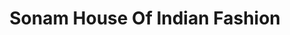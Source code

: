 ---
title: "Sonam House Of Indian Fashion"
url: /milpitas/sonam-house-of-indian-fashion/
shop: Kleidung
---